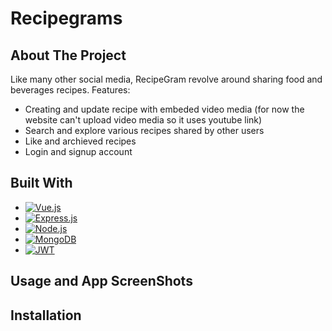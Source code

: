 # Recipegrams
## About The Project
Like many other social media, RecipeGram revolve around sharing food and beverages recipes. 
Features:
* Creating and update recipe with embeded video media (for now the website can't upload video media so it uses youtube link)
* Search and explore various recipes shared by other users
* Like and archieved recipes
* Login and signup account


## Built With
* [![Vue.js][Vue.js]][Vue-url]
* [![Express.js][Express.js]][Express-url]
* [![Node.js][Node.js]][Node-url]
* [![MongoDB][Mongodb]][Mongodb-url]
* [![JWT][JWT]][JWT-url]

## Usage and App ScreenShots

## Installation


<!-- MARKDOWN LINKS & IMAGES -->
[Vue.js]: https://img.shields.io/badge/Vue.js-35495E?style=for-the-badge&logo=vuedotjs&logoColor=4FC08D
[Vue-url]: https://vuejs.org/
[Express.js]: https://img.shields.io/badge/Express.js-404D59?style=for-the-badge
[Express-url]: https://expressjs.com/
[Node.js]: https://img.shields.io/badge/Node.js-43853D?style=for-the-badge&logo=node.js&logoColor=white
[Node-url]: https://nodejs.org/en
[Mongodb]: 	https://img.shields.io/badge/MongoDB-4EA94B?style=for-the-badge&logo=mongodb&logoColor=white
[Mongodb-url]: https://www.mongodb.com/
[JWT]: https://img.shields.io/badge/json%20web%20tokens-323330?style=for-the-badge&logo=json-web-tokens&logoColor=pink
[JWT-url]: https://jwt.io/
